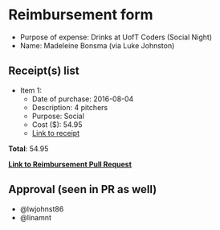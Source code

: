 
# Reimbursement form

- Purpose of expense: Drinks at UofT Coders (Social Night)
- Name: Madeleine Bonsma (via Luke Johnston)

## Receipt(s) list

- Item 1:
    - Date of purchase: 2016-08-04
    - Description: 4 pitchers 
    - Purpose: Social
    - Cost ($): 54.95
    - [Link to receipt](https://github.com/UofTCoders/council/blob/master/treasurer/receipts/2016-08-09-drinks-GSUPub-MB.pdf)

**Total**: 54.95
    
**[Link to Reimbursement Pull Request](https://github.com/UofTCoders/council/pull/37)**

## Approval (seen in PR as well)

- @lwjohnst86
- @linamnt
